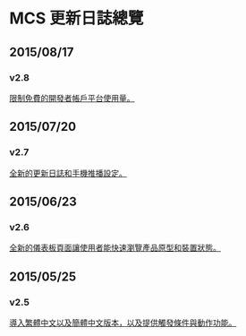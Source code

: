 # MCS 更新日誌總覽

## 2015/08/17

### v2.8

[限制免費的開發者帳戶平台使用量。](./2.8)

## 2015/07/20

### v2.7

[全新的更新日誌和手機推播設定。](./2.7)

## 2015/06/23

### v2.6

[全新的儀表板頁面讓使用者能快速瀏覽產品原型和裝置狀態。](./2.6)

## 2015/05/25

### v2.5

[導入繁體中文以及簡體中文版本，以及提供觸發條件與動作功能。](./2.5)
